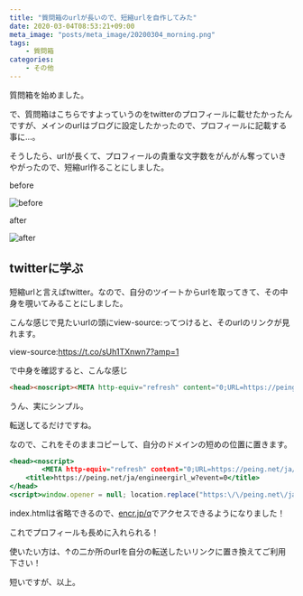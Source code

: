 ```yaml
---
title: "質問箱のurlが長いので、短縮urlを自作してみた"
date: 2020-03-04T08:53:21+09:00
meta_image: "posts/meta_image/20200304_morning.png"
tags: 
    - 質問箱
categories: 
    - その他
---
```


質問箱を始めました。

で、質問箱はこちらですよっていうのをtwitterのプロフィールに載せたかったんですが、メインのurlはブログに設定したかったので、プロフィールに記載する事に…。

そうしたら、urlが長くて、プロフィールの貴重な文字数をがんがん奪っていきやがったので、短縮url作ることにしました。

before

![before](../img/twitter-prof-before.jpg)

after

![after](../img/twitter-prof-after.jpg)

## twitterに学ぶ

短縮urlと言えばtwitter。なので、自分のツイートからurlを取ってきて、その中身を覗いてみることにしました。

こんな感じで見たいurlの頭にview-source:ってつけると、そのurlのリンクが見れます。

view-source:https://t.co/sUh1TXnwn7?amp=1

で中身を確認すると、こんな感じ

```html
<head><noscript><META http-equiv="refresh" content="0;URL=https://peing.net/ja/engineergirl_w?event=0"></noscript><title>https://peing.net/ja/engineergirl_w?event=0</title></head><script>window.opener = null; location.replace("https:\/\/peing.net\/ja\/engineergirl_w?event=0")</script>
```

うん、実にシンプル。

転送してるだけですね。

なので、これをそのままコピーして、自分のドメインの短めの位置に置きます。

```html:encr.jp/q/index.html
<head><noscript>
        <META http-equiv="refresh" content="0;URL=https://peing.net/ja/engineergirl_w?event=0"></noscript>
    <title>https://peing.net/ja/engineergirl_w?event=0</title>
</head>
<script>window.opener = null; location.replace("https:\/\/peing.net\/ja\/engineergirl_w?event=0")</script>
```

index.htmlは省略できるので、[encr.jp/q](https://encr.jp/q/)でアクセスできるようになりました！

これでプロフィールも長めに入れられる！

使いたい方は、↑の二か所のurlを自分の転送したいリンクに置き換えてご利用下さい！

短いですが、以上。